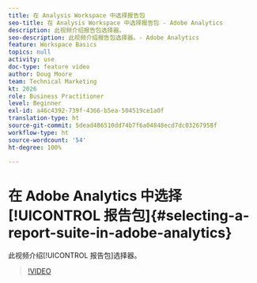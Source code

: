 ```yaml
---
title: 在 Analysis Workspace 中选择报告包
seo-title: 在 Analysis Workspace 中选择报告包 - Adobe Analytics
description: 此视频介绍报告包选择器。
seo-description: 此视频介绍报告包选择器。- Adobe Analytics
feature: Workspace Basics
topics: null
activity: use
doc-type: feature video
author: Doug Moore
team: Technical Marketing
kt: 2026
role: Business Practitioner
level: Beginner
exl-id: a46c4392-739f-4366-b5ea-504519ce1a0f
translation-type: ht
source-git-commit: 5dead486510dd74b7f6a04848ecd7dc03267958f
workflow-type: ht
source-wordcount: '54'
ht-degree: 100%

---
```


# 在 Adobe Analytics 中选择[!UICONTROL 报告包]{#selecting-a-report-suite-in-adobe-analytics}

此视频介绍[!UICONTROL 报告包]选择器。

>[!VIDEO](https://video.tv.adobe.com/v/23967/?quality=12)
